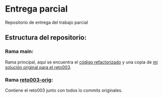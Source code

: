 # Entrega parcial

Repositorio de entrega del trabajo parcial

## Estructura del repositorio:
### Rama main:
Rama principal, aquí se encuentra el [código refactorizado](../23-24-eda2-ep/Reto-Refactorizado) y una copia de [mi solución original para el reto003](../23-24-eda2-ep/Reto003-Original).

### Rama [reto003-orig](https://github.com/luciaZama/23-24-eda2-ep/tree/reto003-orig):
Contiene el reto003 junto con todos lo commits originales.
